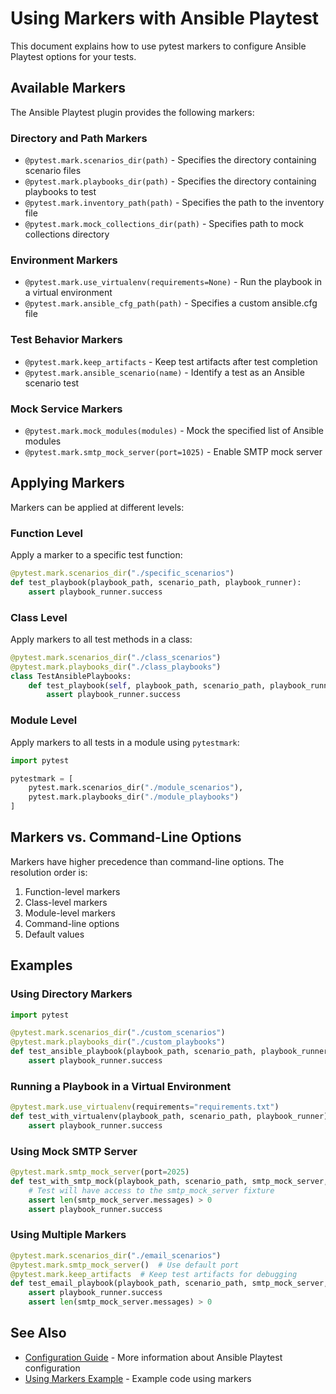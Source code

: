 # Using Markers with Ansible Playtest

This document explains how to use pytest markers to configure Ansible Playtest options for your tests.

## Available Markers

The Ansible Playtest plugin provides the following markers:

### Directory and Path Markers

- `@pytest.mark.scenarios_dir(path)` - Specifies the directory containing scenario files
- `@pytest.mark.playbooks_dir(path)` - Specifies the directory containing playbooks to test
- `@pytest.mark.inventory_path(path)` - Specifies the path to the inventory file
- `@pytest.mark.mock_collections_dir(path)` - Specifies path to mock collections directory

### Environment Markers

- `@pytest.mark.use_virtualenv(requirements=None)` - Run the playbook in a virtual environment
- `@pytest.mark.ansible_cfg_path(path)` - Specifies a custom ansible.cfg file

### Test Behavior Markers

- `@pytest.mark.keep_artifacts` - Keep test artifacts after test completion
- `@pytest.mark.ansible_scenario(name)` - Identify a test as an Ansible scenario test

### Mock Service Markers

- `@pytest.mark.mock_modules(modules)` - Mock the specified list of Ansible modules
- `@pytest.mark.smtp_mock_server(port=1025)` - Enable SMTP mock server

## Applying Markers

Markers can be applied at different levels:

### Function Level

Apply a marker to a specific test function:

```python
@pytest.mark.scenarios_dir("./specific_scenarios")
def test_playbook(playbook_path, scenario_path, playbook_runner):
    assert playbook_runner.success
```

### Class Level

Apply markers to all test methods in a class:

```python
@pytest.mark.scenarios_dir("./class_scenarios")
@pytest.mark.playbooks_dir("./class_playbooks")
class TestAnsiblePlaybooks:
    def test_playbook(self, playbook_path, scenario_path, playbook_runner):
        assert playbook_runner.success
```

### Module Level

Apply markers to all tests in a module using `pytestmark`:

```python
import pytest

pytestmark = [
    pytest.mark.scenarios_dir("./module_scenarios"),
    pytest.mark.playbooks_dir("./module_playbooks")
]
```

## Markers vs. Command-Line Options

Markers have higher precedence than command-line options. The resolution order is:

1. Function-level markers
2. Class-level markers  
3. Module-level markers
4. Command-line options
5. Default values

## Examples

### Using Directory Markers

```python
import pytest

@pytest.mark.scenarios_dir("./custom_scenarios")
@pytest.mark.playbooks_dir("./custom_playbooks")
def test_ansible_playbook(playbook_path, scenario_path, playbook_runner):
    assert playbook_runner.success
```

### Running a Playbook in a Virtual Environment

```python
@pytest.mark.use_virtualenv(requirements="requirements.txt")
def test_with_virtualenv(playbook_path, scenario_path, playbook_runner):
    assert playbook_runner.success
```

### Using Mock SMTP Server

```python
@pytest.mark.smtp_mock_server(port=2025)
def test_with_smtp_mock(playbook_path, scenario_path, smtp_mock_server, playbook_runner):
    # Test will have access to the smtp_mock_server fixture
    assert len(smtp_mock_server.messages) > 0
    assert playbook_runner.success
```

### Using Multiple Markers

```python
@pytest.mark.scenarios_dir("./email_scenarios")
@pytest.mark.smtp_mock_server()  # Use default port
@pytest.mark.keep_artifacts  # Keep test artifacts for debugging
def test_email_playbook(playbook_path, scenario_path, smtp_mock_server, playbook_runner):
    assert playbook_runner.success
    assert len(smtp_mock_server.messages) > 0
```

## See Also

- [Configuration Guide](configuration.md) - More information about Ansible Playtest configuration
- [Using Markers Example](../examples/using_markers/README.md) - Example code using markers
